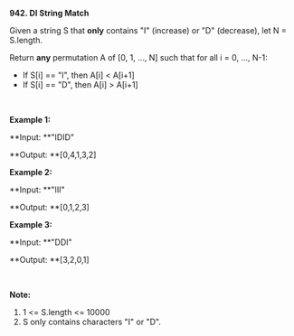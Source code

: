 **942. DI String Match**

Given a string S that **only** contains "I" (increase) or "D" (decrease), let N = S.length.

Return **any** permutation A of [0, 1, ..., N] such that for all i = 0, ..., N-1:

- If S[i] == "I", then A[i] &lt; A[i+1]
- If S[i] == "D", then A[i] &gt; A[i+1]

 

**Example 1:**

**Input: **"IDID"

**Output: **[0,4,1,3,2]

**Example 2:**

**Input: **"III"

**Output: **[0,1,2,3]

**Example 3:**

**Input: **"DDI"

**Output: **[3,2,0,1]

 

**Note:**

1. 1 &lt;= S.length &lt;= 10000
2. S only contains characters "I" or "D".
